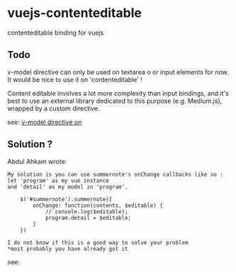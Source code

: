 vuejs-contenteditable
=====================

contenteditable binding for vuejs

Todo
----

v-model directive can only be used on textarea o or input elements for now.
It would be nice to use it on 'contenteditable' !

Content editable involves a lot more complexity than input bindings, 
and it's best to use an external library dedicated to this purpose (e.g. Medium.js), wrapped by a custom directive.

see: [v-model directive on <div contenteditable>](https://github.com/vuejs/vue/issues/1670)

Solution ?
----------

Abdul Ahkam wrote:

```
My solution is you can use summernote's onChange callbacks like so :
let 'program' as my vue instance
and 'detail' as my model in 'program'.

	$('#summernote').summernote({
		onChange: function(contents, $editable) {
			// console.log($editable);
            program.detail = $editable;
        }
    })

I do not know if this is a good way to solve your problem
*most probably you have already got it
```

see: [](https://github.com/vuejs/vue/issues/1670#issuecomment-165998697)

